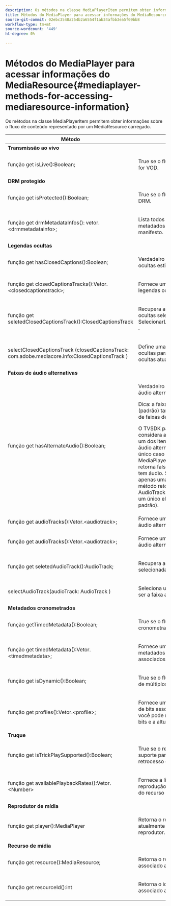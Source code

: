 ```yaml
---
description: Os métodos na classe MediaPlayerItem permitem obter informações sobre o fluxo de conteúdo representado por um MediaResource carregado.
title: Métodos do MediaPlayer para acessar informações do MediaResource
source-git-commit: 02ebc3548a254b2a6554f1ab34afbb3ea5f09bb8
workflow-type: tm+mt
source-wordcount: '449'
ht-degree: 0%

---
```


# Métodos do MediaPlayer para acessar informações do MediaResource{#mediaplayer-methods-for-accessing-mediaresource-information}

Os métodos na classe MediaPlayerItem permitem obter informações sobre o fluxo de conteúdo representado por um MediaResource carregado.

<table frame="all" colsep="1" rowsep="1" id="table_77B55D506FE24326A03D97AA087231FF"> 
 <thead> 
  <tr rowsep="1"> 
   <th colname="2" class="entry"> Método </th> 
   <th colname="3" class="entry"> Descrição </th> 
  </tr> 
 </thead>
 <tbody> 
  <tr rowsep="1"> 
   <td colname="1"> <b>Transmissão ao vivo </b> </td> 
   <td colname="2"> </td>
  </tr> 
  <tr rowsep="1"> 
   <td colname="2"> <span class="codeph"> função get isLive():Boolean; </span> </td> 
   <td colname="3"> <p>True se o fluxo estiver ativo; false se for VOD. </p> </td> 
  </tr> 
  <tr rowsep="1"> 
   <td colname="1"> <b>DRM protegido</b> </td> 
   <td colname="2"> </td>
  </tr> 
  <tr rowsep="1"> 
   <td colname="2"> <span class="codeph"> função get isProtected():Boolean; </span> </td> 
   <td colname="3"> <p>True se o fluxo estiver protegido por DRM. </p> </td> 
  </tr> 
  <tr rowsep="1"> 
   <td colname="2"> <span class="codeph"> função get drmMetadataInfos(): vetor.&lt;drmmetadatainfo&gt;; </span> </td> 
   <td colname="3"> <p>Lista todos os objetos de metadados DRM descobertos no manifesto. </p> </td> 
  </tr> 
  <tr rowsep="1"> 
   <td colname="1"> <b>Legendas ocultas</b> </td> 
   <td colname="2"> </td>
  </tr> 
  <tr rowsep="1"> 
   <td colname="2"> <span class="codeph"> função get hasClosedCaptions():Boolean; </span> </td> 
   <td colname="3"> <p>Verdadeiro se as faixas de legendas ocultas estiverem disponíveis. </p> </td> 
  </tr> 
  <tr rowsep="1"> 
   <td colname="2"> <span class="codeph"> função get closedCaptionsTracks():Vetor.&lt;closedcaptionstrack&gt;; </span> </td> 
   <td colname="3"> <p>Fornece uma lista de faixas de legendas ocultas disponíveis. </p> </td> 
  </tr> 
  <tr rowsep="1"> 
   <td colname="2"> <span class="codeph"> função get seletedClosedCaptionsTrack():ClosedCaptionsTrack </span> </td> 
   <td colname="3"> <p>Recupera a faixa atual de legendas ocultas selecionada com <span class="codeph"> SelecionarLegendasOcultasRastrear </span>. </p> </td> 
  </tr> 
  <tr rowsep="1"> 
   <td colname="2"> <span class="codeph"> selectClosedCaptionsTrack (closedCaptionsTrack: com.adobe.mediacore.info:ClosedCaptionsTrack ) </span> </td> 
   <td colname="3"> <p>Define uma faixa de legendas ocultas para ser a faixa de legendas ocultas atual. </p> </td> 
  </tr> 
  <tr rowsep="1"> 
   <td colname="1"> <b>Faixas de áudio alternativas </b> </td> 
   <td colname="2"> </td>
  </tr> 
  <tr rowsep="1"> 
   <td colname="2"> <span class="codeph"> função get hasAlternateAudio():Boolean; </span> </td> 
   <td colname="3"> <p>Verdadeiro se o fluxo tiver faixas de áudio alternativas. </p> <p>Dica: a faixa de áudio principal (padrão) também faz parte da lista de faixas de áudio alternativas. </p> <p>O TVSDK para HLS para desktop considera a faixa de áudio principal um dos itens na lista de faixas de áudio alternativa. Por esse motivo, o único caso em que <span class="codeph"> MediaPlayerItem.hasAlternateAudio </span> retorna falso quando o fluxo não tem áudio. Se o conteúdo tiver apenas uma faixa de áudio, esse método retornará true e <span class="codeph"> obter AudioTracks </span> retorna uma lista com um único elemento (a faixa de áudio padrão). </p> </td> 
  </tr> 
  <tr rowsep="1"> 
   <td colname="2"> <span class="codeph"> função get audioTracks():Vetor.&lt;audiotrack&gt;; </span> </td> 
   <td colname="3"> Fornece uma lista de faixas de áudio alternativas disponíveis. </td> 
  </tr> 
  <tr rowsep="1"> 
   <td colname="2"> <span class="codeph"> função get audioTracks():Vetor.&lt;audiotrack&gt;; </span> </td> 
   <td colname="3"> <p>Fornece uma lista de faixas de áudio alternativas disponíveis. </p> </td> 
  </tr> 
  <tr rowsep="1"> 
   <td colname="2"> <span class="codeph"> função get seletedAudioTrack():AudioTrack; </span> </td> 
   <td colname="3"> <p>Recupera a faixa de áudio selecionada com <span class="codeph"> selectAudioTrack </span>. </p> </td> 
  </tr> 
  <tr rowsep="1"> 
   <td colname="2"> <span class="codeph"> selectAudioTrack(audioTrack: AudioTrack ) </span> </td> 
   <td colname="3"> <p>Seleciona uma faixa de áudio para ser a faixa atual. </p> </td> 
  </tr> 
  <tr rowsep="1"> 
   <td colname="1"> <b>Metadados cronometrados</b> </td> 
   <td colname="2"> </td>
  </tr> 
  <tr rowsep="1"> 
   <td colname="2"> <span class="codeph"> função getTimedMetadata():Boolean; </span> </td> 
   <td colname="3"> <p>True se o fluxo tiver metadados cronometrados associados. </p> </td> 
  </tr> 
  <tr rowsep="1"> 
   <td colname="2"> <span class="codeph"> função get timedMetadata():Vetor.&lt;timedmetadata&gt;; </span> </td> 
   <td colname="3"> <p>Fornece uma lista dos objetos de metadados cronometrados associados ao fluxo. </p> </td> 
  </tr> 
  <tr rowsep="1"> 
   <td colname="2"> <span class="codeph"> função get isDynamic():Boolean; </span> </td> 
   <td colname="3"> <p>True se o fluxo for um fluxo de taxa de múltiplos bits (MBR). </p> </td> 
  </tr> 
  <tr rowsep="1"> 
   <td colname="2"> <span class="codeph"> função get profiles():Vetor.&lt;profile&gt;; </span> </td> 
   <td colname="3"> <p>Fornece uma lista dos perfis de taxa de bits associados. Para cada perfil, você pode recuperar sua taxa de bits e a altura e largura do perfil. </p> </td> 
  </tr> 
  <tr rowsep="1"> 
   <td colname="1"> <b>Truque </b> </td> 
   <td colname="2"> </td>
  </tr> 
  <tr rowsep="1"> 
   <td colname="2"> <span class="codeph"> função get isTrickPlaySupported():Boolean; </span> </td> 
   <td colname="3"> <p>True se o reprodutor oferecer suporte para avanço rápido, retrocesso e retomada. </p> </td> 
  </tr> 
  <tr rowsep="1"> 
   <td colname="2"> <span class="codeph"> função get availablePlaybackRates():Vetor.&lt;Number&gt; </span> </td> 
   <td colname="3"> <p>Fornece a lista de taxas de reprodução disponíveis no contexto do recurso de truque. </p> </td> 
  </tr> 
  <tr rowsep="1"> 
   <td colname="1"> <b>Reprodutor de mídia </b> </td> 
   <td colname="2"> </td>
  </tr> 
  <tr rowsep="1"> 
   <td colname="2"> <span class="codeph"> função get player():MediaPlayer </span> </td> 
   <td colname="3"> <p>Retorna o reprodutor de mídia atualmente associado a este reprodutor. </p> </td> 
  </tr> 
  <tr rowsep="1"> 
   <td colname="1"> <b>Recurso de mídia</b> </td> 
   <td colname="2"> </td>
  </tr> 
  <tr rowsep="1"> 
   <td colname="2"> <span class="codeph"> função get resource():MediaResource; </span> </td> 
   <td colname="3"> <p>Retorna o recurso de mídia associado a este item. </p> </td> 
  </tr> 
  <tr rowsep="0"> 
   <td colname="2"> <span class="codeph"> função get resourceId():int </span> </td> 
   <td colname="3"> <p>Retorna o identificador de mídia associado a este item. </p> </td> 
  </tr> 
 </tbody> 
</table>
